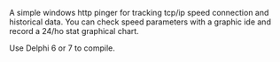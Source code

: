 A simple windows http pinger for tracking tcp/ip speed connection and historical data.
You can check speed parameters with a graphic ide and record a 24/ho stat graphical chart.

Use Delphi 6 or 7 to compile.
